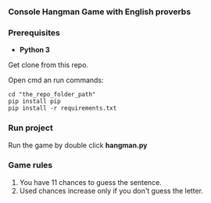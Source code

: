 ### Console Hangman Game with English proverbs
### Prerequisites
- **Python 3**

Get clone from this repo.

Open cmd an run commands:
```
cd "the_repo_folder_path"
pip install pip
pip install -r requirements.txt
```

### Run project
Run the game by double click **hangman.py**

### Game rules
1. You have 11 chances to guess the sentence.
2. Used chances increase only if you don't guess the letter.
